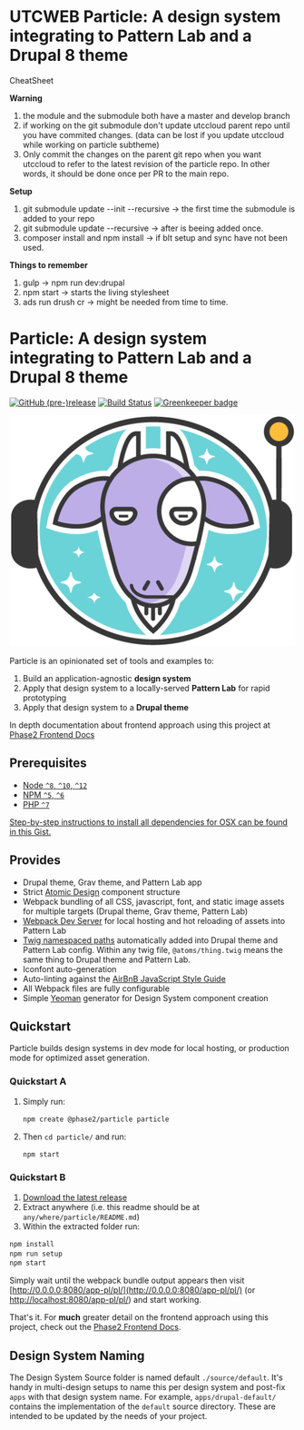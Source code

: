 
# UTCWEB Particle: A design system integrating to Pattern Lab and a Drupal 8 theme

CheatSheet

**Warning**
1.  the module and the submodule both have a master and develop branch
1.  if working on the git submodule don't update utccloud parent repo until you have commited changes. (data can be lost if you update utccloud while working on particle subtheme)
1.  Only commit the changes on the parent git repo when you want utccloud to refer to the latest revision of the particle repo. In other words, it should be done once per PR to the main repo.


**Setup**
1.  git submodule update --init --recursive -> the first time the submodule is added to your repo
1.  git submodule update --recursive -> after is beeing added once.
1.  composer install and npm install -> if blt setup and sync have not been used.


**Things to remember**

1.  gulp -> npm run dev:drupal
1.  npm start -> starts the living stylesheet
1.  ads run drush cr -> might be needed from time to time.


# Particle: A design system integrating to Pattern Lab and a Drupal 8 theme

[![GitHub (pre-)release](https://img.shields.io/github/release/phase2/particle/all.svg)](https://github.com/phase2/particle/releases)
[![Build Status](https://travis-ci.org/phase2/particle.svg?branch=master)](https://travis-ci.org/phase2/particle)
[![Greenkeeper badge](https://badges.greenkeeper.io/phase2/particle.svg)](https://greenkeeper.io/)

![Particle mascot: Astrogoat](apps/pl-default/pattern-lab/_patterns/01-atoms-demo/image/astrogoat.png?raw=true 'Astrogoat')

Particle is an opinionated set of tools and examples to:

1.  Build an application-agnostic **design system**
1.  Apply that design system to a locally-served **Pattern Lab** for rapid
    prototyping
1.  Apply that design system to a **Drupal theme**

In depth documentation about frontend approach using this project at
[Phase2 Frontend Docs](https://phase2.gitbook.io/frontend/)

## Prerequisites

- [Node `^8`, `^10`, `^12`](https://nodejs.org)
- [NPM `^5`, `^6`](https://www.npmjs.com/)
- [PHP `^7`](https://php.net)

[Step-by-step instructions to install all dependencies for OSX can be found in this Gist.](https://gist.github.com/illepic/efd6ab9f452af2a99b7ade78257e6b96)

## Provides

- Drupal theme, Grav theme, and Pattern Lab app
- Strict [Atomic Design](http://atomicdesign.bradfrost.com/) component structure
- Webpack bundling of all CSS, javascript, font, and static image assets for
  multiple targets (Drupal theme, Grav theme, Pattern Lab)
- [Webpack Dev Server](https://github.com/webpack/webpack-dev-server) for local
  hosting and hot reloading of assets into Pattern Lab
- [Twig namespaced paths](https://symfony.com/doc/current/templating/namespaced_paths.html)
  automatically added into Drupal theme and Pattern Lab config. Within any twig
  file, `@atoms/thing.twig` means the same thing to Drupal theme and Pattern
  Lab.
- Iconfont auto-generation
- Auto-linting against the
  [AirBnB JavaScript Style Guide](https://github.com/airbnb/javascript)
- All Webpack files are fully configurable
- Simple [Yeoman](http://yeoman.io/) generator for Design System component
  creation

## Quickstart

Particle builds design systems in dev mode for local hosting, or production mode
for optimized asset generation.

### Quickstart A

1. Simply run:

   ```bash
   npm create @phase2/particle particle
   ```

1. Then `cd particle/` and run:

   ```bash
   npm start
   ```

### Quickstart B

1.  [Download the latest release](https://github.com/phase2/particle/releases)
1.  Extract anywhere (i.e. this readme should be at
    `any/where/particle/README.md`)
1.  Within the extracted folder run:

```bash
npm install
npm run setup
npm start
```

Simply wait until the webpack bundle output appears then visit
[http://0.0.0.0:8080/app-pl/pl/](http://0.0.0.0:8080/app-pl/pl/) (or
[http://localhost:8080/app-pl/pl/](http://localhost:8080/app-pl/pl/)) and start
working.

That's it. For **much** greater detail on the frontend approach using this
project, check out the
[Phase2 Frontend Docs](https://phase2.gitbook.io/frontend/).

## Design System Naming

The Design System Source folder is named default `./source/default`. It's handy
in multi-design setups to name this per design system and post-fix `apps` with
that design system name. For example, `apps/drupal-default/` contains the
implementation of the `default` source directory. These are intended to be
updated by the needs of your project.
